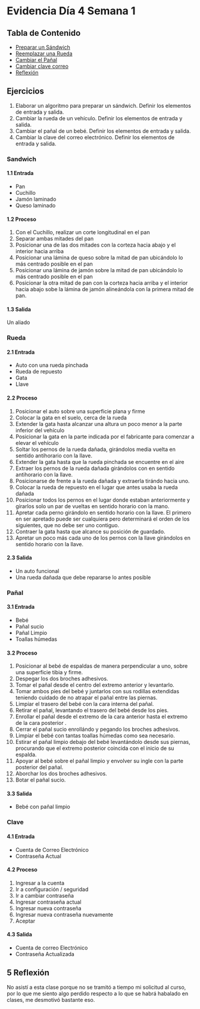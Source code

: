 # Evidencia Día 4 Semana 1
## Tabla de Contenido
- [Preparar un Sándwich](#sandwich)
- [Reemplazar una Rueda](#rueda)
- [Cambiar el Pañal](#pañal)
- [Cambiar clave correo](#clave)
- [Reflexión](#refelexion)
## Ejercicios
 1. Elaborar un algoritmo para preparar un sándwich. Definir los elementos de entrada y salida.
 2. Cambiar la rueda de un vehículo. Definir los elementos de entrada y salida.
 3. Cambiar el pañal de un bebé. Definir los elementos de entrada y salida.
 4. Cambiar la clave del correo electrónico. Definir los elementos de entrada y salida.

### Sandwich
#### 1.1 Entrada
- Pan
- Cuchillo
- Jamón laminado
- Queso laminado
#### 1.2 Proceso
1) Con el Cuchillo, realizar un corte longitudinal en el pan
2) Separar ambas mitades del pan 
3) Posicionar una de las dos mitades con la corteza hacia abajo y el interior hacia arriba
4) Posicionar una lámina de queso sobre la mitad de pan ubicándolo lo más centrado posible en el pan
5) Posicionar una lámina de jamón sobre la mitad de pan ubicándolo lo más centrado posible en el pan
6) Posicionar la otra mitad de pan con la corteza hacia arriba y el interior hacia abajo sobe la lámina de jamón alineándola con la primera mitad de pan.
#### 1.3 Salida
Un aliado
### Rueda
#### 2.1 Entrada
- Auto con una rueda pinchada
- Rueda de repuesto
- Gata
- Llave
#### 2.2 Proceso
1) Posicionar el auto sobre una superficie plana y firme
2) Colocar la gata en el suelo, cerca de la rueda
3) Extender la gata hasta alcanzar una altura un poco menor a la parte inferior del vehículo
4) Posicionar la gata en la parte indicada por el fabricante para comenzar a elevar el vehículo
5) Soltar los pernos de la rueda dañada, girándolos media vuelta en sentido antihorario con la llave.
6) Extender la gata hasta que la rueda pinchada se encuentre en el aire
7) Extraer los pernos de la rueda dañada girándolos con en sentido antihorario con la llave.
8) Posicionarse de frente a la rueda dañada y extraerla tirándo hacia uno.
9) Colocar la rueda de repuesto en el lugar que antes usaba la rueda dañada
10) Posicionar todos los pernos en el lugar donde estaban anteriormente y girarlos solo un par de vueltas en sentido horario con la mano.
11) Apretar cada perno girándolo en sentido horario con la llave. El primero en ser apretado puede ser cualquiera pero determinará el orden de los siguientes, que no debe ser uno contiguo.
12) Contraer la gata hasta que alcance su posición de guardado.
13) Apretar un poco más cada uno de los pernos con la llave girándolos en sentido horario con la llave.
#### 2.3 Salida
- Un auto funcional
- Una rueda dañada que debe repararse lo antes posible
### Pañal
#### 3.1 Entrada
- Bebé 
- Pañal sucio
- Pañal Limpio
- Toallas húmedas
#### 3.2 Proceso
  1) Posicionar al bebé de espaldas de manera perpendicular a uno, sobre una superficie tibia y firme.
  2) Despegar los dos broches adhesivos.
  3) Tomar el pañal desde el centro del extremo anterior y levantarlo.
  4) Tomar ambos pies del bebé y juntarlos con sus rodillas extendidas teniendo cuidado de no atrapar el pañal entre las piernas.
  5) Limpiar el trasero del bebé con la cara interna del pañal.
  6) Retirar el pañal, levantando el trasero del bebé desde los pies.
  7) Enrollar el pañal desde el extremo de la cara anterior hasta el extremo de la cara posterior .
  8) Cerrar el pañal sucio enrollándo y pegando los broches adhesivos.
  9) Limpiar el bebé con tantas toallas húmedas como sea necesario.
  10) Estirar el pañal limpio  debajo del bebé levantándolo desde sus piernas, procurando que el extremo posterior coincida con el inicio de su espalda.
  11) Apoyar al bebé sobre el pañal limpio y envolver su ingle con la parte posterior del pañal.
  12) Aborchar los dos broches adhesivos.
  13) Botar el pañal sucio.

#### 3.3 Salida
- Bebé con pañal limpio
### Clave
#### 4.1 Entrada
- Cuenta de Correo Electrónico
- Contraseña Actual
#### 4.2 Proceso
1) Ingresar a la cuenta
2) Ir a configuración / seguridad
3) Ir a cambiar contraseña
4) Ingresar contraseña actual
5) Ingresar nueva contraseña
6) Ingresar nueva contraseña nuevamente
7) Aceptar
#### 4.3 Salida
- Cuenta de correo Electrónico
- Contraseña Actualizada
## 5 Reflexión
No asistí a esta clase porque no se tramitó a tiempo mi solicitud al curso, por lo que me siento algo perdido respecto a lo que se habrá habalado en clases, me desmotivó bastante eso.
